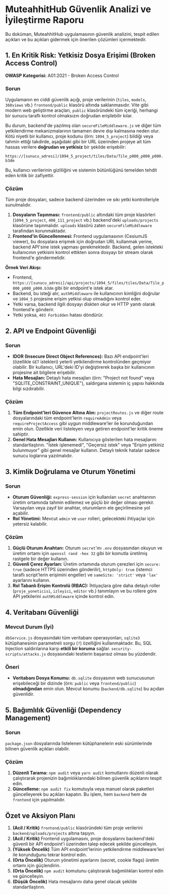 # MuteahhitHub Güvenlik Analizi ve İyileştirme Raporu

Bu doküman, MuteahhitHub uygulamasının güvenlik analizini, tespit edilen açıkları ve bu açıkları gidermek için önerilen çözümleri içermektedir.

## 1. En Kritik Risk: Yetkisiz Dosya Erişimi (Broken Access Control)

**OWASP Kategorisi:** A01:2021 - Broken Access Control

### Sorun
Uygulamanın en ciddi güvenlik açığı, proje verilerinin (`tiles`, `models`, `360views` vb.) `frontend/public` klasörü altında saklanmasıdır. Vite gibi modern web geliştirme araçları, `public` klasöründeki tüm içeriği, herhangi bir sunucu taraflı kontrol olmaksızın doğrudan erişilebilir kılar.

Bu durum, backend'de yazılmış olan `secureFileMiddleware.js` ve diğer tüm yetkilendirme mekanizmalarının tamamen devre dışı kalmasına neden olur. Kötü niyetli bir kullanıcı, proje kodunu (örn: `1094_5_project`) bildiği veya tahmin ettiği takdirde, aşağıdaki gibi bir URL üzerinden projeye ait tüm hassas verilere **doğrudan ve yetkisiz** bir şekilde erişebilir:

`https://[sunucu_adresi]/1094_5_project/tiles/Data/Tile_p000_p000_p000.b3dm`

Bu, kullanıcı verilerinin gizliliğini ve sistemin bütünlüğünü temelden tehdit eden kritik bir zafiyettir.

### Çözüm
Tüm proje dosyaları, sadece backend üzerinden ve sıkı yetki kontrolleriyle sunulmalıdır.

1.  **Dosyaların Taşınması:** `frontend/public` altındaki tüm proje klasörleri (`1094_5_project`, `400_111_project` vb.) backend'deki `uploads/projects` klasörüne taşınmalıdır. `uploads` klasörü zaten `secureFileMiddleware` tarafından korunmaktadır.
2.  **Frontend'in Güncellenmesi:** Frontend uygulamasının (CesiumJS viewer), bu dosyalara erişmek için doğrudan URL kullanmak yerine, backend API'sine istek yapması gerekmektedir. Backend, gelen istekteki kullanıcının yetkisini kontrol ettikten sonra dosyayı bir stream olarak frontend'e göndermelidir.

**Örnek Veri Akışı:**
*   Frontend, `https://[sunucu_adresi]/api/projects/1094_5/files/tiles/Data/Tile_p000_p000_p000.b3dm` gibi bir endpoint'e istek atar.
*   Backend, bu isteği alır, `authMiddleware` ile kullanıcının kimliğini doğrular ve `1094_5` projesine erişim yetkisi olup olmadığını kontrol eder.
*   Yetki varsa, backend ilgili dosyayı diskten okur ve HTTP yanıtı olarak frontend'e gönderir.
*   Yetki yoksa, `403 Forbidden` hatası döndürür.

## 2. API ve Endpoint Güvenliği

### Sorun
- **IDOR (Insecure Direct Object References):** Bazı API endpoint'leri (özellikle `GET` istekleri) yeterli yetkilendirme kontrolünden geçmiyor olabilir. Bir kullanıcı, URL'deki ID'yi değiştirerek başka bir kullanıcının projesine ait bilgilere erişebilir.
- **Hata Mesajları:** Detaylı hata mesajları (örn: "Project not found" veya "SQLITE_CONSTRAINT_UNIQUE"), saldırgana sistemin iç yapısı hakkında bilgi sızdırabilir.

### Çözüm
1.  **Tüm Endpoint'leri Güvence Altına Alın:** `projectRoutes.js` ve diğer route dosyalarındaki tüm endpoint'lerin `requireAdmin` veya `requireProjectAccess` gibi uygun middleware'ler ile korunduğundan emin olun. Özellikle veri listeleyen veya getiren endpoint'ler kritik öneme sahiptir.
2.  **Genel Hata Mesajları Kullanın:** Kullanıcıya gösterilen hata mesajlarını standartlaştırın. "İstek işlenemedi", "Geçersiz istek" veya "Erişim yetkiniz bulunmuyor" gibi genel mesajlar kullanın. Detaylı teknik hatalar sadece sunucu loglarına yazılmalıdır.

## 3. Kimlik Doğrulama ve Oturum Yönetimi

### Sorun
- **Oturum Güvenliği:** `express-session` için kullanılan `secret` anahtarının üretim ortamında tahmin edilemez ve güçlü bir değer olması gerekir. Varsayılan veya zayıf bir anahtar, oturumların ele geçirilmesine yol açabilir.
- **Rol Yönetimi:** Mevcut `admin` ve `user` rolleri, gelecekteki ihtiyaçlar için yetersiz kalabilir.

### Çözüm
1.  **Güçlü Oturum Anahtarı:** Oturum `secret`'ını `.env` dosyasından okuyun ve üretim ortamı için `openssl rand -hex 32` gibi bir komutla üretilmiş rastgele bir değer kullanın.
2.  **Güvenli Çerez Ayarları:** Üretim ortamında oturum çerezleri için `secure: true` (sadece HTTPS üzerinden gönderilir), `httpOnly: true` (istemci taraflı script'lerin erişimini engeller) ve `sameSite: 'strict'` veya `'lax'` ayarlarını kullanın.
3.  **Rol Tabanlı Erişim Kontrolü (RBAC):** İhtiyaçlara göre daha detaylı roller (`proje_yoneticisi`, `izleyici`, `editor` vb.) tanımlayın ve bu rollere göre API yetkilerini `authMiddleware` içinde kontrol edin.

## 4. Veritabanı Güvenliği

### Mevcut Durum (İyi)
`dbService.js` dosyasındaki tüm veritabanı operasyonları, `sqlite3` kütüphanesinin parametreli sorgu (`?`) özelliğini kullanmaktadır. Bu, SQL Injection saldırılarına karşı **etkili bir koruma** sağlar. `security-scripts/attacks.js` dosyasındaki testlerin başarısız olması bu yüzdendir.

### Öneri
- **Veritabanı Dosya Konumu:** `db.sqlite` dosyasının web sunucusunun erişebileceği bir dizinde (örn: `public` veya `frontend/public`) **olmadığından** emin olun. Mevcut konumu (`backend/db.sqlite`) bu açıdan güvenlidir.

## 5. Bağımlılık Güvenliği (Dependency Management)

### Sorun
`package.json` dosyalarında listelenen kütüphanelerin eski sürümlerinde bilinen güvenlik açıkları olabilir.

### Çözüm
1.  **Düzenli Tarama:** `npm audit` veya `yarn audit` komutlarını düzenli olarak çalıştırarak projenizin bağımlılıklarındaki bilinen güvenlik açıklarını tespit edin.
2.  **Güncelleme:** `npm audit fix` komutuyla veya manuel olarak paketleri güncelleyerek bu açıkları kapatın. Bu işlem, hem `backend` hem de `frontend` için yapılmalıdır.

## Özet ve Aksiyon Planı

1.  **(Acil / Kritik)** `frontend/public` klasöründeki tüm proje verilerini `backend/uploads/projects` altına taşıyın.
2.  **(Acil / Kritik)** Frontend uygulamasını, proje dosyalarını backend'deki güvenli bir API endpoint'i üzerinden talep edecek şekilde güncelleyin.
3.  **(Yüksek Öncelik)** Tüm API endpoint'lerinin yetkilendirme middleware'leri ile korunduğunu tekrar kontrol edin.
4.  **(Orta Öncelik)** Oturum yönetimi ayarlarını (secret, cookie flags) üretim ortamı için güçlendirin.
5.  **(Orta Öncelik)** `npm audit` komutunu çalıştırarak bağımlılıkları kontrol edin ve güncelleyin.
6.  **(Düşük Öncelik)** Hata mesajlarını daha genel olacak şekilde standartlaştırın.
